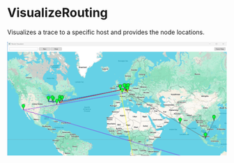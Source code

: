 # VisualizeRouting

Visualizes a trace to a specific host and provides the node locations.

![Screenshot of Visualizer](gfx/Screenshot.png "Visualizer")
